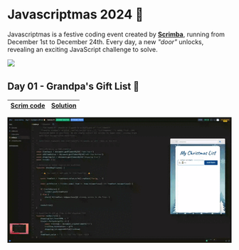 # Javascriptmas 2024 🎄

Javascriptmas is a festive coding event created by [**Scrimba**](https://scrimba.com/home), running from December 1st to December 24th. Every day, a new *"door"* unlocks, revealing an exciting JavaScript challenge to solve.

![](./hero.avif)

## Day 01 - Grandpa's Gift List 🎅

| [Scrim code](https://scrimba.com/exercise-s0g1bb2ue0) | [Solution](https://github.com/mendezpvi/javascriptmas-2024/tree/main/day-01) |
| --- | --- |

![](./day-01/JavaScriptmas-Day-01.gif)